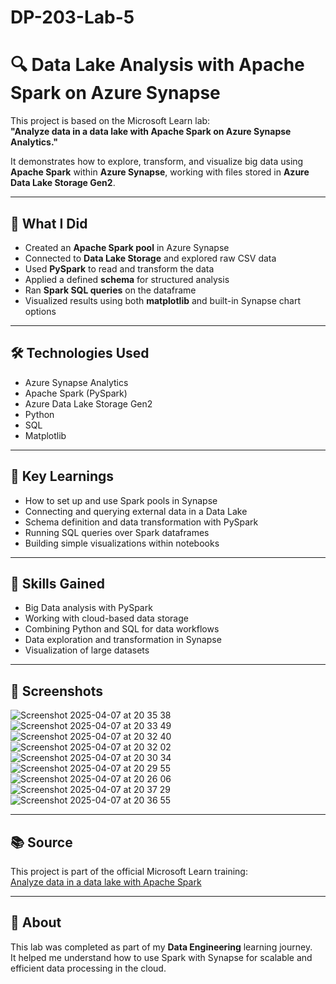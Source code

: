 # DP-203-Lab-5

# 🔍 Data Lake Analysis with Apache Spark on Azure Synapse

This project is based on the Microsoft Learn lab:  
**"Analyze data in a data lake with Apache Spark on Azure Synapse Analytics."**

It demonstrates how to explore, transform, and visualize big data using **Apache Spark** within **Azure Synapse**, working with files stored in **Azure Data Lake Storage Gen2**.

---

## 🚀 What I Did

- Created an **Apache Spark pool** in Azure Synapse
- Connected to **Data Lake Storage** and explored raw CSV data
- Used **PySpark** to read and transform the data
- Applied a defined **schema** for structured analysis
- Ran **Spark SQL queries** on the dataframe
- Visualized results using both **matplotlib** and built-in Synapse chart options

---

## 🛠 Technologies Used

- Azure Synapse Analytics  
- Apache Spark (PySpark)  
- Azure Data Lake Storage Gen2  
- Python  
- SQL  
- Matplotlib  

---

## 📌 Key Learnings

- How to set up and use Spark pools in Synapse  
- Connecting and querying external data in a Data Lake  
- Schema definition and data transformation with PySpark  
- Running SQL queries over Spark dataframes  
- Building simple visualizations within notebooks  

---

## 🧠 Skills Gained

- Big Data analysis with PySpark  
- Working with cloud-based data storage  
- Combining Python and SQL for data workflows  
- Data exploration and transformation in Synapse  
- Visualization of large datasets

---

## 📸 Screenshots

![Screenshot 2025-04-07 at 20 35 38](https://github.com/user-attachments/assets/8c1b7b38-36ca-4bb6-b6af-49fc727d941e)
![Screenshot 2025-04-07 at 20 33 49](https://github.com/user-attachments/assets/1ddcb604-8418-4f72-a05b-df9a44179b84)
![Screenshot 2025-04-07 at 20 32 40](https://github.com/user-attachments/assets/97ec1fb2-c5dc-458b-a574-2208603ae234)
![Screenshot 2025-04-07 at 20 32 02](https://github.com/user-attachments/assets/2b1fe833-7189-411b-aecb-0ade5cbc0e8c)
![Screenshot 2025-04-07 at 20 30 34](https://github.com/user-attachments/assets/a1ca7ea8-36b9-44f6-81ee-c9c96f732b45)
![Screenshot 2025-04-07 at 20 29 55](https://github.com/user-attachments/assets/9ffa31e2-3397-4715-9525-3ef80c3b5bcd)
![Screenshot 2025-04-07 at 20 26 06](https://github.com/user-attachments/assets/0696294b-bb78-47d6-8a92-d1b7ec10cb75)
![Screenshot 2025-04-07 at 20 37 29](https://github.com/user-attachments/assets/dc5d28ef-5605-406c-8664-99785b7e7a30)
![Screenshot 2025-04-07 at 20 36 55](https://github.com/user-attachments/assets/00fff668-0d26-47a5-ab23-b60b09a654f2)


---

## 📚 Source

This project is part of the official Microsoft Learn training:  
[Analyze data in a data lake with Apache Spark](https://learn.microsoft.com/en-us/training/modules/analyze-data-lake-with-spark/)

---

## 📍 About

This lab was completed as part of my **Data Engineering** learning journey.  
It helped me understand how to use Spark with Synapse for scalable and efficient data processing in the cloud.

